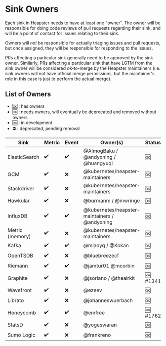 Sink Owners
===========

Each sink in Heapster needs to have at least one "owner".  The owner will
be responsible for doing code reviews of pull requests regarding their
sink, and will be a point of contact for issues relating to their sink.

Owners will *not* be responsible for actually triaging issues and pull
requests, but once assigned, they will be responsible for responding to
the issues.

PRs affecting a particular sink generally need to be approved by the sink
owner.  Similarly, PRs affecting a particular sink that have LGTM from the
sink owner will be considered ok-to-merge by the Heapster maintainers
(i.e. sink owners will not have official merge permissions, but the
maintainer's role in this case is just to perform the actual merge).

List of Owners
--------------

- :ok: : has owners
- :sos: : needs owners, will eventually be deprecated and removed without owners
- :new: : in development
- :no_entry: : deprecated, pending removal

| Sink            | Metric             | Event              | Owner(s)                                      | Status         |
| --------------- | ------------------ | -------------------| --------------------------------------------- | -------------- |
| ElasticSearch   | :heavy_check_mark: | :heavy_check_mark: | @AlmogBaku / @andyxning / @huangyuqi          | :ok:           |
| GCM             | :heavy_check_mark: | :x:                | @kubernetes/heapster-maintainers              | :ok:           |
| Stackdriver     | :heavy_check_mark: | :x:                | @kubernetes/heapster-maintainers              | :ok:    |
| Hawkular        | :heavy_check_mark: | :x:                | @burmanm / @mwringe                           | :ok:           |
| InfluxDB        | :heavy_check_mark: | :heavy_check_mark: | @kubernetes/heapster-maintainers / @andyxning | :ok:           |
| Metric (memory) | :heavy_check_mark: | :x:                | @kubernetes/heapster-maintainers              | :ok:           |
| Kafka           | :heavy_check_mark: | :heavy_check_mark: | @miaoyq / @Kokan                              | :ok:           |
| OpenTSDB        | :heavy_check_mark: | :x:                | @bluebreezecf                                 | :ok:           |
| Riemann         | :heavy_check_mark: | :heavy_check_mark: | @jamtur01 @mcorbin                            | :ok:           |
| Graphite        | :heavy_check_mark: | :x:                | @jsoriano / @theairkit                        | :new: #1341    |
| Wavefront       | :heavy_check_mark: | :x:                | @ezeev                                        | :ok:           |
| Librato         | :heavy_check_mark: | :x:                | @johanneswuerbach                             | :ok:           |
| Honeycomb       | :heavy_check_mark: | :heavy_check_mark: | @emfree                                       | :new: #1762    |
| StatsD          | :heavy_check_mark: | :x:                | @yogeswaran                                   | :ok:           |
| Sumo Logic      | :heavy_check_mark: | :x:                | @frankreno                                    | :ok:           |
